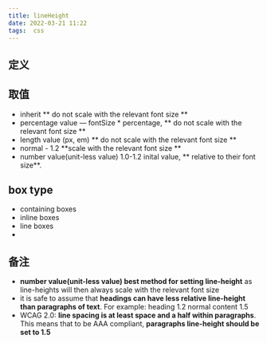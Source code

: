 ```yaml
---
title: lineHeight
date: 2022-03-21 11:22
tags:  css 
---
```

## 定义 

## 取值
- inherit ** do not scale with the relevant font size **
- percentage value — fontSize \* percentage,  ** do not scale with the relevant font size **
- length value (px, em) ** do not scale with the relevant font size **
- normal - 1.2  **scale with the relevant font size **
- number value(unit-less value) 1.0-1.2 inital value, ** relative to their font size**. 

## box type
- containing boxes
- inline boxes
- line boxes
- 

## 备注
-   **number value(unit-less value) best method for setting line-height** as line-heights will then always scale with the relevant font size
- it is safe to assume that **headings can have less relative line-height than paragraphs of text**. For example: heading 1.2 normal content 1.5
- WCAG 2.0: **line spacing is at least space and a half  within paragraphs**. This means that to be  AAA compliant, **paragraphs line-height should be set to 1.5**


